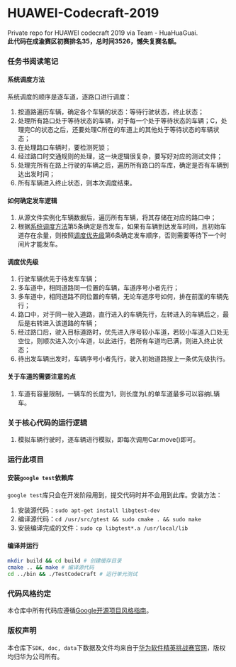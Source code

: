 # HUAWEI-Codecraft-2019
Private repo for HUAWEI codecraft 2019 via Team - HuaHuaGuai.  
**此代码在成渝赛区初赛排名35，总时间3526，憾失复赛名额。**

### 任务书阅读笔记
#### 系统调度方法
系统调度的顺序是逐车道，逐路口进行调度：
1. 按道路遍历车辆，确定各个车辆的状态：等待行驶状态，终止状态；
2. 处理所有路口处于等待状态的车辆，对于每一个处于等待状态的车辆；C，处理完C的状态之后，还要处理C所在的车道上的其他处于等待状态的车辆状态；
3. 在处理路口车辆时，要检测死锁；
4. 经过路口时交通规则的处理，这一块逻辑很复杂，要写好对应的测试文件；
5. 处理完所有在路上行驶的车辆之后，遍历所有路口的车库，确定是否有车辆到达出发时间；
6. 所有车辆进入终止状态，则本次调度结束。

#### 如何确定发车逻辑
1. 从源文件实例化车辆数据后，遍历所有车辆，将其存储在对应的路口中；
2. 根据[系统调度方法](#系统调度方法)第5条确定是否发车，如果有车辆到达发车时间，且初始车道存在余量，则按照[调度优先级](#调度优先级)第6条确定发车顺序，否则需要等待下一个时间片才能发车。

#### 调度优先级
1. 行驶车辆优先于待发车车辆；
2. 多车道中，相同道路同一位置的车辆，车道序号小者先行；
3. 多车道中，相同道路不同位置的车辆，无论车道序号如何，排在前面的车辆先行；
4. 路口中，对于同一驶入道路，直行进入的车辆先行，左转进入的车辆后之，最后是右转进入该道路的车辆；
5. 经过路口后，驶入目标道路时，优先进入序号较小车道，若较小车道入口处无空位，则顺次进入次小车道，以此进行，若所有车道均已满，则进入终止状态；
6. 待出发车辆出发时，车辆序号小者先行，驶入初始道路按上一条优先级执行。

#### 关于车道的需要注意的点
1. 车道有容量限制，一辆车的长度为1，则长度为L的单车道最多可以容纳L辆车。

### 关于核心代码的运行逻辑
1. 模拟车辆行驶时，逐车辆进行模拟，即每次调用Car.move()即可。

### 运行此项目
#### 安装`google test`依赖库
`google test`库只会在开发阶段用到，提交代码时并不会用到此库。安装方法：
1. 安装源代码：`sudo apt-get install libgtest-dev`
2. 编译源代码：`cd /usr/src/gtest && sudo cmake . && sudo make`
3. 安装编译完成的文件：`sudo cp libgtest*.a /usr/local/lib`

#### 编译并运行
```bash
mkdir build && cd build # 创建缓存目录
cmake .. && make # 编译源代码
cd ../bin && ./TestCodeCraft # 运行单元测试
```

### 代码风格约定
本仓库中所有代码应遵循[Google开源项目风格指南](https://zh-google-styleguide.readthedocs.io/en/latest/contents/)。

### 版权声明
本仓库下`SDK, doc, data`下数据及文件均来自于[华为软件精英挑战赛官网](https://codecraft.huawei.com/Generaldetail)，版权均归华为公司所有。
